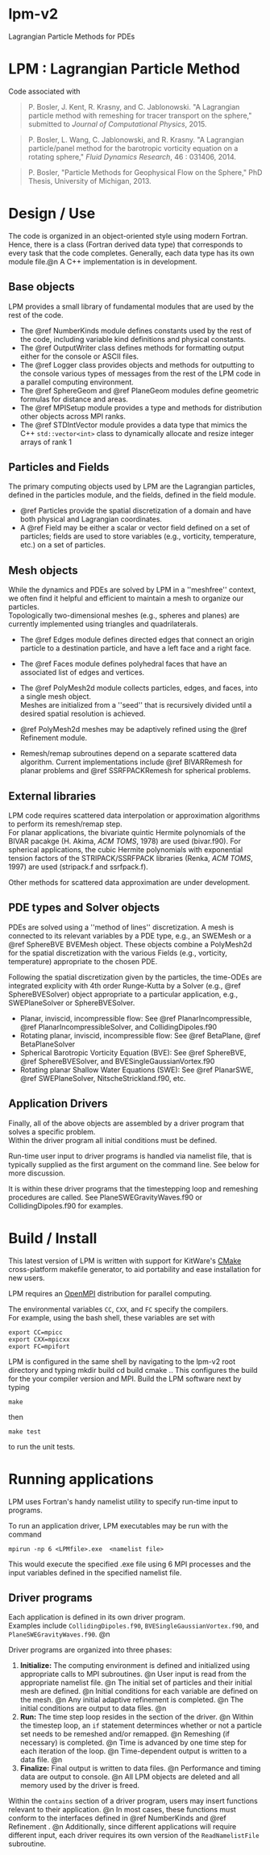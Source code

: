 # lpm-v2
Lagrangian Particle Methods for PDEs

LPM : Lagrangian Particle Method
=========

Code associated with 

> P. Bosler, J. Kent, R. Krasny, and C. Jablonowski. "A Lagrangian particle method with remeshing for tracer transport on the sphere,"
> submitted to _Journal of Computational Physics_, 2015.


> P. Bosler,  L. Wang,  C. Jablonowski, and R. Krasny.
>	"A Lagrangian particle/panel method for the barotropic vorticity equation on a rotating sphere," _Fluid Dynamics Research_,  46 : 031406, 2014.

> P. Bosler, "Particle Methods for Geophysical Flow on the Sphere," PhD Thesis, University of Michigan, 2013.

Design / Use
=========

The code is organized in an object-oriented style using modern Fortran. 
Hence, there is a class (Fortran derived data type) that corresponds to every task that the code completes.
Generally, each data type has its own module file.@n
A C++ implementation is in development.

Base objects 
------------
LPM provides a small library of fundamental modules that are used by the rest of the code.

* The @ref NumberKinds module defines constants used by the rest of the code, including variable kind definitions and physical constants.
* The @ref OutputWriter class defines methods for formatting output either for the console or ASCII files.  
* The @ref Logger class provides objects and methods for outputting to the console various types of messages from the rest of the LPM code in a parallel computing environment.  
* The @ref SphereGeom and @ref PlaneGeom modules define geometric formulas for distance and areas. 
* The @ref MPISetup module provides a type and methods for distribution other objects across MPI ranks. 
* The @ref STDIntVector module provides a data type that mimics the C++ `std::vector<int>` class to dynamically allocate and resize integer arrays of rank 1

Particles and Fields
--------------------
The primary computing objects used by LPM are the Lagrangian particles, defined in the particles module, and the fields, defined in the field module. 
* @ref Particles provide the spatial discretization of a domain and have both physical and Lagrangian coordinates.  
* A @ref Field may be either a scalar or vector field defined on a set of particles; fields are used to store variables (e.g., vorticity, temperature, etc.) on a set of particles.  


Mesh objects
------------
While the dynamics and PDEs are solved by LPM in a ''meshfree'' context, we often find it helpful and efficient to maintain a mesh to organize our particles.   
Topologically two-dimensional meshes (e.g., spheres and planes) are currently implemented using triangles and quadrilaterals.  
* The @ref Edges module defines directed edges that connect an origin particle to a destination particle, and have a left face and a right face.
* The @ref Faces module defines polyhedral faces that have an associated list of edges and vertices.  
* The @ref PolyMesh2d module collects particles, edges, and faces, into a single mesh object.   
Meshes are initialized from a ''seed'' that is recursively divided until a desired spatial resolution is achieved.  

* @ref PolyMesh2d meshes may be adaptively refined using the @ref Refinement module.  
* Remesh/remap subroutines depend on a separate scattered data algorithm.  Current implementations include @ref BIVARRemesh for planar problems
and @ref SSRFPACKRemesh for spherical problems.

External libraries
-------------------
LPM code requires scattered data interpolation or approximation algorithms to perform its remesh/remap step.   
For planar applications, the bivariate quintic Hermite polynomials of the BIVAR pacakge (H. Akima, _ACM TOMS_, 1978) are used (bivar.f90).
For spherical applications, the cubic Hermite polynomials with exponential tension factors of the STRIPACK/SSRFPACK libraries (Renka, _ACM TOMS_, 1997) are used (stripack.f and ssrfpack.f).  

Other methods for scattered data approximation are under development.  

PDE types and Solver objects
--------------
PDEs are solved using a ''method of lines'' discretization. 
A mesh is connected to its relevant variables by a PDE type, e.g., an SWEMesh or a @ref SphereBVE BVEMesh object.
These objects combine a PolyMesh2d for the spatial discretization with the various Fields (e.g., vorticity, temperature) 
appropriate to the chosen PDE.

Following the spatial discretization given by the particles, the time-ODEs are integrated explicity with 4th order Runge-Kutta by a Solver
(e.g., @ref SphereBVESolver) object appropriate to a particular application, e.g., SWEPlaneSolver or SphereBVESolver.  

* Planar, inviscid, incompressible flow: See @ref PlanarIncompressible, @ref PlanarIncompressibleSolver, and CollidingDipoles.f90
* Rotating planar, inviscid, incompressible flow: See @ref BetaPlane, @ref BetaPlaneSolver
* Spherical Barotropic Vorticity Equation (BVE): See @ref SphereBVE, @ref SphereBVESolver, and BVESingleGaussianVortex.f90
* Rotating planar Shallow Water Equations (SWE): See @ref PlanarSWE, @ref SWEPlaneSolver, NitscheStrickland.f90, etc.

Application Drivers
--------
Finally, all of the above objects are assembled by a driver program that solves a specific problem.  
Within the driver program all initial conditions must be defined.

Run-time user input to driver programs is handled via namelist file, that is typically supplied as the first argument on the command line.
See below for more discussion.

It is within these driver programs that the timestepping loop and remeshing procedures are called.
See PlaneSWEGravityWaves.f90 or CollidingDipoles.f90 for examples.


Build / Install
================
This latest version of LPM is written with support for KitWare's [CMake](http://www.cmake.org) cross-platform makefile generator, to aid
portability and ease installation for new users.

LPM requires an [OpenMPI](http://www.open-mpi.org) distribution for parallel computing.

The environmental variables `CC`, `CXX`, and `FC` specify the compilers.  
For example, using the bash shell, these variables are set with

    export CC=mpicc
    export CXX=mpicxx
    export FC=mpifort
    
LPM is configured in the same shell by navigating to the lpm-v2 root directory and typing 
    mkdir build
    cd build
    cmake ..
This configures the build for the your compiler version and MPI.  Build the LPM software next by typing

    make
    
then

    make test
    
to run the unit tests.  

Running applications
====================

LPM uses Fortran's handy namelist utility to specify run-time input to programs.

To run an application driver, LPM executables may be run with the command

    mpirun -np 6 <LPMfile>.exe  <namelist file>

This would execute the specified .exe file using 6 MPI processes and the input variables defined in the specified namelist file.

Driver programs
----------------

Each application is defined in its own driver program.  
Examples include `CollidingDipoles.f90`, `BVESingleGaussianVortex.f90`, and `PlaneSWEGravityWaves.f90`. @n

Driver programs are organized into three phases:
1. __Initialize:__ The computing environment is defined and initialized using appropriate calls to MPI subroutines. @n
	User input is read from the appropriate namelist file. @n
	The initial set of particles and their initial mesh are defined. @n
	Initial conditions for each variable are defined on the mesh. @n
	Any initial adaptive refinement is completed. @n
	The initial conditions are output to data files. @n
2. __Run:__ The time step loop resides in the section of the driver. @n
	Within the timestep loop, an `if` statement determinces whether or not a particle set needs to be remeshed and/or remapped. @n
	Remeshing (if necessary) is completed. @n
	Time is advanced by one time step for each iteration of the loop. @n
	Time-dependent output is written to a data file. @n
3. __Finalize:__ Final output is written to data files. @n
	Performance and timing data are output to console. @n
	All LPM objects are deleted and all memory used by the driver is freed.

Within the `contains` section of a driver program, users may insert functions relevant to their application.  @n
In most cases, these functions must conform to the interfaces defined in @ref NumberKinds and @ref Refinement . @n
Additionally, since different applications will require different input, each driver requires its own version of the `ReadNamelistFile` subroutine.
